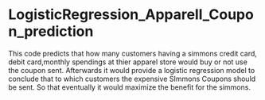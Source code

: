 # LogisticRegression_Apparell_Coupon_prediction
This code predicts that how many customers having a simmons credit card, debit card,monthly spendings at thier apparel store would buy or not use the coupon sent. Afterwards it would provide a logistic regression model to conclude that to which customers the expensive SImmons Coupons should be sent. So that eventually it would maximize the benefit for the simmons.
